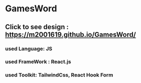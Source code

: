 # GamesWord
## Click to see design : https://m2001619.github.io/GamesWord/

### used Language: JS 
### used FrameWork : React.js
### used Toolkit: TailwindCss, React Hook Form

